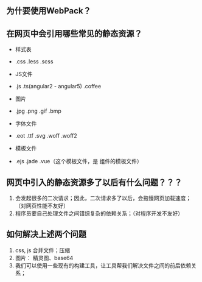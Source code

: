 ## 为什要使用WebPack？

## 在网页中会引用哪些常见的静态资源？
+ 样式表
 - .css    .less     .scss
+ JS文件
 - .js    .ts(angular2 - angular5)    .coffee
+ 图片
 - .jpg    .png     .gif     .bmp
+ 字体文件
 - .eot    .ttf    .svg     .woff    .woff2
+ 模板文件
 - .ejs    .jade    .vue（这个模板文件，是 组件的模板文件）

 ## 网页中引入的静态资源多了以后有什么问题？？？
1. 会发起很多的二次请求；因此，二次请求多了以后，会拖慢网页加载速度；（对网页性能不友好）
2. 程序员要自己处理文件之间错综复杂的依赖关系；（对程序开发不友好）

## 如何解决上述两个问题
1. css, js 合并文件；压缩
2. 图片： 精灵图、base64
3. 我们可以使用一些现有的构建工具，让工具帮我们解决文件之间的前后依赖关系；